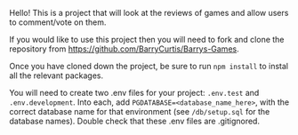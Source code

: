 Hello!
This is a project that will look at the reviews of games and allow users to comment/vote on them.

If you would like to use this project then you will need to fork and clone the repository from https://github.com/BarryCurtis/Barrys-Games.

Once you have cloned down the project, be sure to run `npm install` to instal all the relevant packages.

You will need to create two .env files for your project: `.env.test` and `.env.development`. Into each, add `PGDATABASE=<database_name_here>`, with the correct database name for that environment (see `/db/setup.sql` for the database names). Double check that these .env files are .gitignored.

